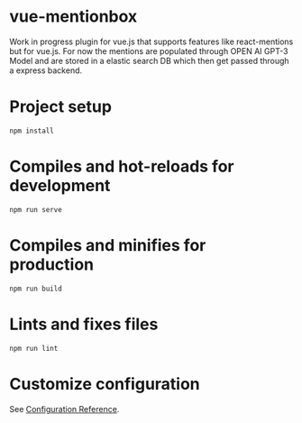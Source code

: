 # vue-mentionbox
Work in progress plugin for vue.js that supports features like react-mentions but for vue.js. For now the mentions are populated through OPEN AI GPT-3 Model and are stored in a elastic search DB which then get passed through a express backend.
# Project setup
```
npm install
```

# Compiles and hot-reloads for development
```
npm run serve
```

# Compiles and minifies for production
```
npm run build
```

# Lints and fixes files
```
npm run lint
```

# Customize configuration
See [Configuration Reference](https://cli.vuejs.org/config/).
